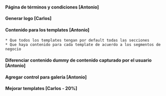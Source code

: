 #### Página de términos y condiciones [Antonio]

#### Generar logo [Carlos]

#### Contenido para los templates [Antonio]
    * Que todos los templates tengan por default todas las secciones
    * Que haya contenido para cada template de acuerdo a los segmentos de negocio

#### Diferenciar contenido dummy de contenido capturado por el usuario [Antonio]

#### Agregar control para galería [Antonio]

#### Mejorar templates [Carlos - 20%]